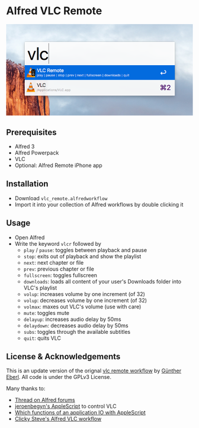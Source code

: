 # Alfred VLC Remote

![Basic usage](images/screenshot_basic.png)

## Prerequisites

- Alfred 3
- Alfred Powerpack
- VLC
- Optional: Alfred Remote iPhone app

## Installation

- Download `vlc_remote.alfredworkflow`
- Import it into your collection of Alfred workflows by double clicking it

## Usage

- Open Alfred
- Write the keyword `vlcr` followed by
    - `play`  / `pause`: toggles between playback and pause
    - `stop`: exits out of playback and show the playlist
    - `next`: next chapter or file
    - `prev`: previous chapter or file
    - `fullscreen`: toggles fullscreen
    - `downloads`: loads all content of your user's Downloads folder into VLC's playlist
    - `volup`: increases volume by one increment (of 32)
    - `volup`: decreases volume by one increment (of 32)
    - `volmax`: maxes out VLC's volume (use with care)
    - `mute`: toggles mute
    - `delayup`: increases audio delay by 50ms
    - `delaydown`: decreases audio delay by 50ms
    - `subs`: toggles through the available subtitles
    - `quit`: quits VLC


## License & Acknowledgements
This is an update version of the orignal
[vlc remote workflow](https://github.com/geberl/alfred-vlc-remote) by [Günther Eberl](https://github.com/geberl).
All code is under the GPLv3 License.

Many thanks to:

- [Thread on Alfred forums](https://www.alfredforum.com/topic/10027-vlc-remote/)
- [jeroenbegyn's AppleScript](https://github.com/jeroenbegyn/VLCControl) to control VLC
- [Which functions of an application IO with AppleScript](https://www.safaribooksonline.com/library/view/applescript-the-definitive/0596102119/ch01s02.html)
- [Clicky Steve's Alfred VLC workflow](http://www.packal.org/workflow/vlc-remote-control)


